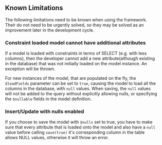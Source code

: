 ## Known Limitations

The following limitations need to be known when using the framework. Their do not need to be urgently
solved, so they may be solved as an improvement later in the development cycle.

### Constraint loaded model cannot have additional attributes

If a model is loaded with constraints in terms of SELECT (e.g. with less columns), then the developer cannot
add a new attribute(although existing in the database) that was not initially loaded on the model instance.
An exception will be thrown.

For new instances of the model, that are populated on the fly, the `$loadFields` parameter can be set to `true`, 
causing the model to load all the columns in the database, with `null` values. When saving, the `null` values
will not be added to the query without explicitly allowing nulls, or specifying the `$nullable` fields in the
model definition.

### Insert/Update with nulls enabled

If you choose to save the model with `$nulls` set to true, you have to make sure that every attribute that
is loaded onto the model and also have a `null` value before calling `save(true)` it's corresponding column
in the table allows NULL values, otherwise it will throw an error.